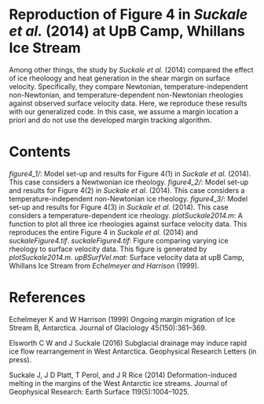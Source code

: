 # Reproduction of Figure 4 in *Suckale et al.* (2014) at UpB Camp, Whillans Ice Stream
Among other things, the study by *Suckale et al.* (2014) compared the effect of ice rheoloogy and heat generation in the shear margin on surface velocity. Specifically, they compare Newtonian, temperature-independent non-Newtonian, and temperature-dependent non-Newtonian rheologies against observed surface velocity data. Here, we reproduce these results with our generalized code. In this case, we assume a margin location a priori and do not use the developed margin tracking algorithm.

# Contents
*figure4_1/*: Model set-up and results for Figure 4(1) in *Suckale et al.* (2014). This case considers a Newtwonian ice rheology.
*figure4_2/*: Model set-up and results for Figure 4(2) in *Suckale et al.* (2014). This case considers a temperature-independent non-Newtonian ice rheology.
*figure4_3/*: Model set-up and results for Figure 4(3) in *Suckale et al.* (2014). This case considers a temperature-dependent ice rheology.
*plotSuckale2014.m*: A function to plot all three ice rheologies against surface velocity data. This reproduces the entire Figure 4 in *Suckale et al.* (2014) and *suckaleFigure4.tif*.
*suckaleFigure4.tif*: Figure comparing varying ice rheology to surface velocity data. This figure is generated by *plotSuckale2014.m*. 
*upBSurfVel.mat*: Surface velocity data at upB Camp, Whillans Ice Stream from *Echelmeyer and Harrison* (1999).

# References
Echelmeyer K and W Harrison (1999) Ongoing margin migration of Ice Stream B, Antarctica. Journal of Glaciology 45(150):361–369.

Elsworth C W and J Suckale (2016) Subglacial drainage may induce rapid ice flow rearrangement in West Antarctica. Geophysical Research Letters (in press).

Suckale J, J D Platt, T Perol, and J R Rice (2014) Deformation-induced melting in the margins of the West Antarctic ice streams. Journal of Geophysical Research: Earth Surface 119(5):1004–1025.
